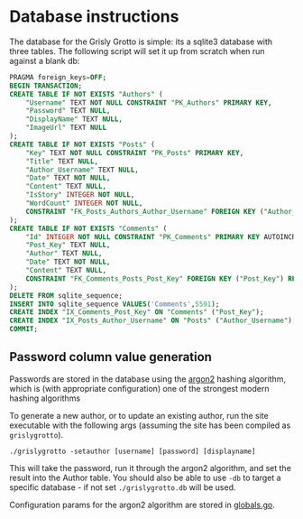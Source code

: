 # Database instructions

The database for the Grisly Grotto is simple: its a sqlite3 database with three tables. The following script will set it up from scratch when run against a blank db:

```sql
PRAGMA foreign_keys=OFF;
BEGIN TRANSACTION;
CREATE TABLE IF NOT EXISTS "Authors" (
    "Username" TEXT NOT NULL CONSTRAINT "PK_Authors" PRIMARY KEY,
    "Password" TEXT NULL,
    "DisplayName" TEXT NULL,
    "ImageUrl" TEXT NULL
);
CREATE TABLE IF NOT EXISTS "Posts" (
    "Key" TEXT NOT NULL CONSTRAINT "PK_Posts" PRIMARY KEY,
    "Title" TEXT NULL,
    "Author_Username" TEXT NULL,
    "Date" TEXT NOT NULL,
    "Content" TEXT NULL,
    "IsStory" INTEGER NOT NULL,
    "WordCount" INTEGER NOT NULL,
    CONSTRAINT "FK_Posts_Authors_Author_Username" FOREIGN KEY ("Author_Username") REFERENCES "Authors" ("Username") ON DELETE RESTRICT
);
CREATE TABLE IF NOT EXISTS "Comments" (
    "Id" INTEGER NOT NULL CONSTRAINT "PK_Comments" PRIMARY KEY AUTOINCREMENT,
    "Post_Key" TEXT NULL,
    "Author" TEXT NULL,
    "Date" TEXT NOT NULL,
    "Content" TEXT NULL,
    CONSTRAINT "FK_Comments_Posts_Post_Key" FOREIGN KEY ("Post_Key") REFERENCES "Posts" ("Key") ON DELETE RESTRICT
);
DELETE FROM sqlite_sequence;
INSERT INTO sqlite_sequence VALUES('Comments',5591);
CREATE INDEX "IX_Comments_Post_Key" ON "Comments" ("Post_Key");
CREATE INDEX "IX_Posts_Author_Username" ON "Posts" ("Author_Username");
COMMIT;
```

## Password column value generation

Passwords are stored in the database using the [argon2](https://en.wikipedia.org/wiki/Argon2) hashing algorithm, which is (with appropriate configuration) one of the strongest modern hashing algorithms

To generate a new author, or to update an existing author, run the site executable with the following args (assuming the site has been compiled as `grislygrotto`).

`./grislygrotto -setauthor [username] [password] [displayname]`

This will take the password, run it through the argon2 algorithm, and set the result into the Author table. You should also be able to use `-db` to target a specific database - if not set `./grislygrotto.db` will be used.

Configuration params for the argon2 algorithm are stored in [globals.go](./src/globals.go).